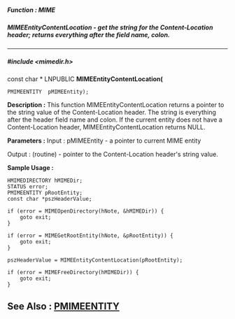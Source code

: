 ##### Function : MIME
##### MIMEEntityContentLocation - get the string for the Content-Location header; returns everything after the field name, colon.
---
##### #include <mimedir.h>
const char * LNPUBLIC **MIMEEntityContentLocation(**

	PMIMEENTITY  pMIMEEntity);
**Description :**
This function MIMEEntityContentLocation returns a pointer to the string value 
of the Content-Location header.  The string is everything after the header 
field name and colon.  If the current entity does not have a Content-Location 
header, MIMEEntityContentLocation returns NULL.

**Parameters :**
Input :
pMIMEEntity  -  a pointer to current MIME entity

Output :
(routine)  -  pointer to the Content-Location header's string value.


**Sample Usage :**
```
HMIMEDIRECTORY hMIMEDir;
STATUS error;
PMIMEENTITY pRootEntity;
const char *pszHeaderValue;

if (error = MIMEOpenDirectory(hNote, &hMIMEDir)) {
	goto exit;
}

if (error = MIMEGetRootEntity(hNote, &pRootEntity)) {
	goto exit;
}

pszHeaderValue = MIMEEntityContentLocation(pRootEntity);

if (error = MIMEFreeDirectory(hMIMEDir)) {
	goto exit;
}

```
**See Also :**
[PMIMEENTITY](D:/md_files/PMIMEENTITY.md)
---
